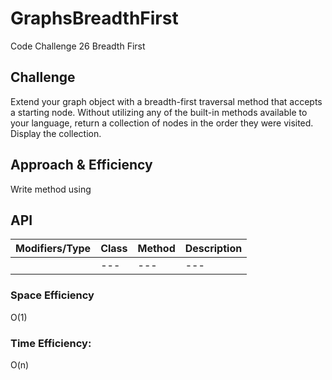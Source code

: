 # GraphsBreadthFirst

Code Challenge 26 Breadth First
## Challenge
Extend your graph object with a breadth-first traversal method that accepts a starting node. Without utilizing any of the built-in methods available to your language, return a collection of nodes in the order they were visited. Display the collection.

## Approach & Efficiency
Write method using 




## API
Modifiers/Type     | Class       | Method    | Description |
|---                    | ---         | ---     |         --- |
|                    | ---         | ---     |         --- |


### Space Efficiency
O(1)

### Time Efficiency:
O(n)

